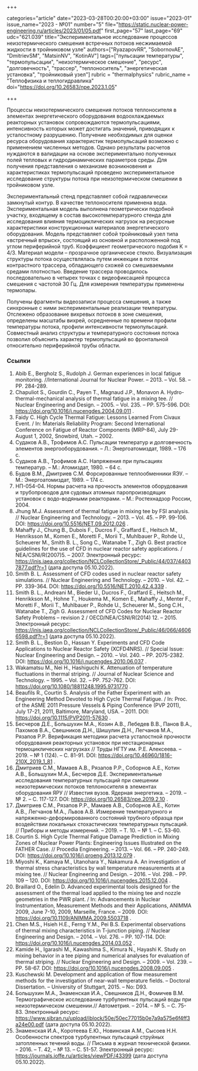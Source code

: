 +++

categories="article"
date="2023-03-28T00:20:00+03:00"
issue="2023-01"
issue_name="2023 - №01"
number="5"
file="https://static.nuclear-power-engineering.ru/articles/2023/01/05.pdf"
first_page="57"
last_page="69"
udc="621.039"
title="Экспериментальное исследование процессов неизотермического смешения встречных потоков несжимаемой жидкости в тройниковом узле"
authors=["RyazapovRR", "SobornovAE", "DmitrievSM", "MatsinNV", "KotinAV"]
tags=["пульсации температуры", "термопульсации", "неизотермическое смешение", "ресурс", "долговечность", "трассер", "теплоноситель", "энергетическая установка", "тройниковый узел"]
rubric = "thermalphysics"
rubric_name = "Теплофизика и теплогидравлика"
doi="https://doi.org/10.26583/npe.2023.1.05"

+++

Процессы неизотермического смешения потоков теплоносителя в элементах энергетического оборудования водоохлаждаемых реакторных установок сопровождаются термопульсациями, интенсивность которых может достигать значений, приводящих к усталостному разрушению. Получение необходимых для оценки ресурса оборудования характеристик термопульсаций возможно с применением численных методов. Однако результаты расчетов нуждаются в валидации на основе экспериментально полученных полей тепловых и гидродинамических параметров среды. Для получения представления о механизме возникновения и характеристиках термопульсаций проведено экспериментальное исследование структуры потока при неизотермическом смешении в тройниковом узле.

Экспериментальный стенд представляет собой гидравлически замкнутый контур. В качестве теплоносителя применена вода. Экспериментальная модель выполнена геометрически подобной участку, входящему в состав высокотемпературного стенда для исследования влияния термоциклических нагрузок на ресурсные характеристики конструкционных материалов энергетического оборудования. Модель представляет собой тройниковый узел типа «встречный впрыск», состоящий из основной и расположенной под углом периферийной труб. Коэффициент геометрического подобия K = 4/3. Материал модели – прозрачное органическое стекло. Визуализация структуры потока осуществлялась путем инжекции в поток контрастного трассера, обладающего схожей со смешиваемыми средами плотностью. Введение трассера проводилось последовательно в четырех точках с видеофиксацией процесса смешения с частотой 30 Гц. Для измерения температуры применены термопары.

Получены фрагменты видеозаписи процесса смешения, а также синхронные с ними экспериментальные реализации температуры. Отслежено образование вихревых потоков в зоне смешения, определены масштабы вихрей, осредненные по времени профили температуры потока, профили интенсивности термопульсаций. Совместный анализ структуры и температурного состояния потока позволил объяснить характер термопульсаций во фронтальной относительно периферийной трубы области.


### Ссылки

1. Abib E., Bergholz S., Rudolph J. German experiences in local fatigue monitoring. //International Journal for Nuclear Power. – 2013. – Vol. 58. – PP. 284-289.
2. Chapuliot S., Gourdin C., Payen T., Magnaud J.P., Monavon A. Hydro-thermal-mechanical analysis of thermal fatigue in a mixing tee. // Nuclear Engineering and Design. – 2005. – Vol. 235. – PP. 575-596. DOI: https://doi.org/10.1016/j.nucengdes.2004.09.011 .
3. Faidy C. High Cycle Thermal Fatigue: Lessons Learned From Civaux Event. / In: Materials Reliability Program: Second International Conference on Fatigue of Reactor Components (MRP-84), July 29-August 1, 2002, Snowbird, Utah. – 2002.
4. Судаков А.В., Трофимов А.С. Пульсации температур и долговечность элементов энергооборудования. – Л.: Энергоатомиздат, 1989. – 176 с.
5. Судаков А.В., Трофимов А.С. Напряжения при пульсациях температур. – М.: Атомиздат, 1980. – 64 с.
6. Будов В.М., Дмитриев С.М. Форсированные теплообменники ЯЭУ. – М.: Энергоатомиздат, 1989. – 174 c.
7. НП-054-04. Нормы расчета на прочность элементов оборудования и трубопроводов для судовых атомных паропроизводящих установок с водо-водяными реакторами. – М.: Ростехнадзор России, 2004.
8. Jhung M.J. Assessment of thermal fatigue in mixing tee by FSI analysis. // Nuclear Engineering and Technology. – 2013. – Vol. 45. – PP. 99-106. DOI: https://doi.org/10.5516/NET.09.2012.026 .
9. Mahaffy J., Chung B., Dubois F., Ducros F., Graffard E., Heitsch M., Henriksson M., Komen E., Moretti F., Morii T., Muhlbauer P., Rohde U., Scheuerer M., Smith B. L., Song C., Watanabe T., Zigh G. Best practice guidelines for the use of CFD in nuclear reactor safety applications. / NEA/CSNI/R(2007)5. – 2007. Электронный ресурс: https://inis.iaea.org/collection/NCLCollectionStore/_Public/44/037/44037877.pdf?r=1 (дата доступа 05.10.2022).
10. Smith B. L. Assessment of CFD codes used in nuclear reactor safety simulations. // Nuclear Engineering and Technology. – 2010. – Vol. 42. – PP. 339-364. DOI: https://doi.org/10.5516/NET.2010.42.4.339 .
11. Smith B. L., Andreani M., Bieder U., Ducros F., Graffard E., Heitsch M., Henrikkson M., Hohne T., Houkema M., Komen E., Mahaffy J., Menter F., Moretti F., Morii T., Muhlbauer P., Rohde U., Scheuerer M., Song C.H., Watanabe T., Zigh G. Assessment of CFD Codes for Nuclear Reactor Safety Problems – revision 2 / OECD/NEA/CSNI/R(2014) 12. – 2015. Электронный ресурс: https://inis.iaea.org/collection/NCLCollectionStore/_Public/46/066/46066598.pdf?r=1 (дата доступа 05.10.2022).
12. Smith B. L., Bestion D., Hassan Y. Experiments and CFD Code Applications to Nuclear Reactor Safety (XCFD4NRS). // Special Issue: Nuclear Engineering and Design. – 2010. – Vol. 240. – PP. 2075-2382. DOI: https://doi.org/10.1016/j.nucengdes.2010.06.037 .
13. Wakamatsu M., Nei H., Hashiguchi K. Attenuation of temperature fluctuations in thermal striping. // Journal of Nuclear Science and Technology. – 1995. – Vol. 32. – PP. 752-762. DOI: https://doi.org/10.1080/18811248.1995.9731770 .
14. Beaufils R., Courtin S. Analysis of the Father Experiment with an Engineering Method Devoted to High Cycle Thermal Fatigue. / In: Proc. of the ASME 2011 Pressure Vessels & Piping Conference (PVP 2011), July 17-21, 2011, Baltimore, Maryland, USA. – 2011. DOI: https://doi.org/10.1115/PVP2011-57630 .
15. Бесчеров Д.Е., Большухин М.А., Козин А.В., Лебедев В.В., Панов В.А., Пахомов В.А., Свешников Д.Н., Шишулин Д.Н., Легчанов М.А., Рязапов Р.Р. Верификация методики расчета усталостной прочности оборудования реакторных установок при нестационарных термоциклических нагрузках // Труды НГТУ им. Р.Е. Алексеева. – 2019. – № 1 (124). – С. 81-91. DOI: https://doi.org/10.46960/1816-210X_2019_1_81 .
16. Дмитриев С.М., Мамаев А.В., Рязапов Р.Р., Соборнов А.Е., Котин А.В., Большухин М.А., Бесчеров Д.Е. Экспериментальные исследования температурных пульсаций при смешении неизотермических потоков теплоносителя в элементах оборудования ЯРУ // Известия вузов. Ядерная энергетика. – 2019. – № 2. – С. 117-127. DOI: https://doi.org/10.26583/npe.2019.2.10 .
17. Дмитриев С.М., Рязапов Р.Р., Мамаев А.В., Соборнов А.Е., Котин А.В., Легчанов М.А., Львов А.В. Измерение температурного и напряженно-деформированного состояний трубного образца при воздействии локальных стохастических температурных пульсаций. // Приборы и методы измерений. – 2019. – Т. 10. – № 1. – С. 53-60.
18. Courtin S. High Cycle Thermal Fatigue Damage Prediction in Mixing Zones of Nuclear Power Plants: Engineering Issues Illustrated on the FATHER Case. // Procedia Engineering. – 2013. – Vol. 66. – PP. 240-249. DOI: https://doi.org/10.1016/j.proeng.2013.12.079 .
19. Miyoshi K., Kamaya M., Utanohara Y., Nakamura A. An investigation of thermal stress characteristics by wall temperature measurements at a mixing tee. // Nuclear Engineering and Design. – 2016. – Vol. 298. – PP. 109 – 120. DOI: https://doi.org/10.1016/j.nucengdes.2015.12.004 .
20. Braillard O., Edelin D. Advanced experimental tools designed for the assessment of the thermal load applied to the mixing tee and nozzle geometries in the PWR plant. / In: Advancements in Nuclear Instrumentation, Measurement Methods and their Applications, ANIMMA 2009, June 7-10, 2009, Marseille, France. – 2009. DOI: https://doi.org/10.1109/ANIMMA.2009.5503718 .
21. Chen M.S., Hsieh H.E., Ferng Y.M., Pei B.S. Experimental observations of thermal mixing characteristics in T-junction piping. // Nuclear Engineering and Design. – 2014. – Vol. 276. – PP. 107-114. DOI: https://doi.org/10.1016/j.nucengdes.2014.03.052 .
22. Kamide H., Igarashi M., Kawashima S., Kimura N., Hayashi K. Study on mixing behavior in a tee piping and numerical analyses for evaluation of thermal striping. // Nuclear Engineering and Design. – 2009. – Vol. 239. – PP. 58-67. DOI: https://doi.org/10.1016/j.nucengdes.2008.09.005 .
23. Kuschewski M. Development and application of flow measurement methods for the investigation of near-wall temperature fields. – Doctoral Dissertation. – University of Stuttgart, 2015. – No: D93.
24. Большухин М.А., Знаменская И.А., Свешников Д.Н., Фомичев В.М. Термографическое исследование турбулентных пульсаций воды при неизотермическом смешении.// Автометрия. – 2014. – № 5. – С. 75-83. Электронный ресурс: https://www.sibran.ru/upload/iblock/50e/50ec77015b0e7a9a575e6f4ff3a24e00.pdf (дата доступа 05.10.2022).
25. Знаменская И.А., Коротеева Е.Ю., Новинская A.M., Сысоев Н.Н. Особенности спектров турбулентных пульсаций струйных затопленных течений воды. // Письма в журнал технической физики. – 2016. – Т. 42, – № 13. – С. 51-57. Электронный ресурс: https://journals.ioffe.ru/articles/viewPDF/43399 (дата доступа 05.10.2022).